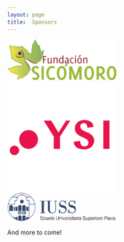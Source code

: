 ```yaml
---
layout: page
title:  Sponsors
---
```


<img href="https://www.fundacionsicomoro.org/" src="/assets/image25/Sicomoro_logo.png" width="50%"/>

<img href="https://ysi.ineteconomics.org/" src="/assets/image25/ysi.png" width="50%"/>

<img href="https://www.iusspavia.it/en" src="/assets/image25/LogoIUSS_CMYK.jpg" width="50%"/>

And more to come!

<!---

&nbsp; &nbsp; &nbsp;
<img href="https://www.fundacionsicomoro.org/" src="/assets/image24/sicomoro.png" width="60%"/>

<img href="https://www.fundacionsicomoro.org/" src="/assets/image24/ifisc.jpeg" width="60%"/>

<img href="https://www.fundacionsicomoro.org/" src="/assets/image24/epj.jpg" width="60%"/>

<img href="https://www.fundacionsicomoro.org/" src="/assets/image24/cssfrance.jpeg" width="60%"/>

<img href="https://www.fundacionsicomoro.org/" src="/assets/image24/upf_mdm.jpeg" width="60%"/>

<img href="https://www.fundacionsicomoro.org/" src="/assets/image24/complexitat.jpeg" width="60%"/>

-->